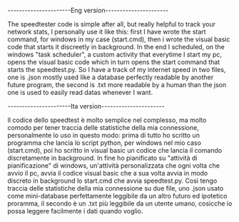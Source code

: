 ----------------------Eng version----------------------

The speedtester code is simple after all, but really helpful to track your network stats, I personally use it like this:
first I have wrote the start command, for windows in my case (start.cmd), then i wrote the visual basic code that starts it discreetly in background.
In the end I scheduled, on the windows "task scheduler", a custom activity that everytime I start my pc, opens the visual basic code which in turn opens 
the start command that starts the speedtest.py.
So I have a track of my internet speed in two files, one is .json mostly used like a database perfectly readable by another future program, the second is .txt more readable by a 
human than the json one is used to easily read datas whenever I want.

----------------------Ita version---------------------- 

Il codice dello speedtest è molto semplice nel complesso, ma molto comodo per tener traccia delle statistiche della mia connessione, personalmente lo uso in questo modo:
prima di tutto ho scritto un programma che lancia lo script python, per windows nel mio caso (start.cmd), poi ho scritto in visual basic un codice che lancia il comando discretamente in background. In fine ho pianificato su "attività di pianificazione" di windows, un'attività personalizzata che ogni volta che avvio il pc, avvia il codice visual basic che a sua volta avvia in modo discreto in background lo start.cmd che avvia speedtest.py.
Così tengo traccia delle statistiche della mia connessione su due file, uno .json usato come mini-database perfettamente leggibile da un altro futuro ed ipotetico proramma, il secondo è un .txt più leggibile da un utente umano, cosicche io possa leggere facilmente i dati quando voglio.